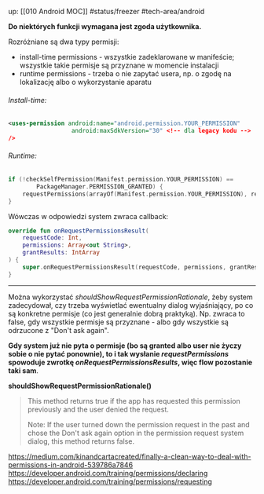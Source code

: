 up: [[010 Android MOC]]
#status/freezer 
#tech-area/android 

**Do niektórych funkcji wymagana jest zgoda użytkownika.** 

Rozróżniane są dwa typy permisji:
- install-time permissions - wszystkie zadeklarowane w manifeście; wszystkie takie permisje są przyznane w momencie instalacji
- runtime permissions - trzeba o nie zapytać usera, np. o zgodę na lokalizację albo o wykorzystanie aparatu


###### Install-time:
```xml
<uses-permission android:name="android.permission.YOUR_PERMISSION" 
				  android:maxSdkVersion="30" <!-- dla legacy kodu -->
/>
```


###### Runtime: 
```kotlin
if (!checkSelfPermission(Manifest.permission.YOUR_PERMISSION) == 
        PackageManager.PERMISSION_GRANTED) {
	requestPermissions(arrayOf(Manifest.permission.YOUR_PERMISSION), requestCode)        
}
```

Wówczas w odpowiedzi system zwraca callback:

```kotlin
override fun onRequestPermissionsResult(  
    requestCode: Int,  
    permissions: Array<out String>,  
    grantResults: IntArray  
) {  
    super.onRequestPermissionsResult(requestCode, permissions, grantResults)  
}
```

---
Można wykorzystać *shouldShowRequestPermissionRationale*, żeby system zadecydował, czy trzeba wyświetlać ewentualny dialog wyjaśniający, po co są konkretne permisje (co jest generalnie dobrą praktyką). Np. zwraca to false, gdy wszystkie permisje są przyznane - albo gdy wszystkie są odrzucone z "Don't ask again".

**Gdy system już nie pyta o permisje (bo są granted albo user nie życzy sobie o nie pytać ponownie), to i tak wysłanie _requestPermissions_ spowoduje zwrotkę _onRequestPermissionsResults_, więc flow pozostanie taki sam**.



**shouldShowRequestPermissionRationale()**

> This method returns true if the app has requested this permission previously and the user denied the request.
> 
> Note: If the user turned down the permission request in the past and chose the Don't ask again option in the permission request system dialog, this method returns false.


https://medium.com/kinandcartacreated/finally-a-clean-way-to-deal-with-permissions-in-android-539786a7846
https://developer.android.com/training/permissions/declaring
https://developer.android.com/training/permissions/requesting